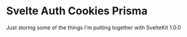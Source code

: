 # Svelte Auth Cookies Prisma

Just storing some of the things I'm putting together with SvelteKit 1.0.0


